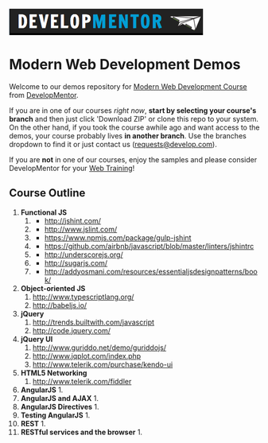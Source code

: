 [![Alt text](https://raw.githubusercontent.com/LearningLine/essential-swift-demos/master/images/dmlog.png)](https://develop.com)

Modern Web Development Demos
===========

Welcome to our demos repository for 
[Modern Web Development Course](https://www.develop.com/training-course/modern-web-development-with-html5-mvc-web-api-angularjs-javascript-and-bootstrap) 
from [DevelopMentor](https://develop.com). 

If you are in one of our courses *right now*, **start by selecting your course's branch** and then just click 'Download ZIP' or clone this repo to your system. On the other hand, if you took the course awhile ago and want access to the demos, your course probably lives **in another branch**. Use the branches dropdown to find it or just contact us (requests@develop.com).

If you are **not** in one of our courses, enjoy the samples and please consider DevelopMentor for your [Web Training](https://www.develop.com/training-courses/web)!

Course Outline
----------------------

1. **Functional JS**
	1. 	- http://jshint.com/
	1. 	- http://www.jslint.com/
	1. 	- https://www.npmjs.com/package/gulp-jshint
	1. 	- https://github.com/airbnb/javascript/blob/master/linters/jshintrc
	1. 	- http://underscorejs.org/
	1. 	- http://sugarjs.com/
	1. 	- http://addyosmani.com/resources/essentialjsdesignpatterns/book/
1. **Object-oriented JS**
	1. http://www.typescriptlang.org/
	2. http://babeljs.io/
1. **jQuery**
	1. http://trends.builtwith.com/javascript
	2. http://code.jquery.com/
1. **jQuery UI**
	1. http://www.guriddo.net/demo/guriddojs/
	2. http://www.jqplot.com/index.php
	3. http://www.telerik.com/purchase/kendo-ui
1. **HTML5 Networking**
	1. http://www.telerik.com/fiddler
1. **AngularJS**
	1. 
1. **AngularJS and AJAX**
	1. 
1. **AngularJS Directives**
	1. 
1. **Testing AngularJS**
	1. 
1. **REST**
	1. 
1. **RESTful services and the browser**
	1. 


